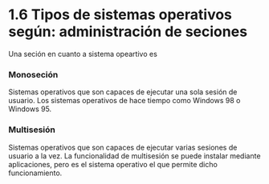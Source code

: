 # 1.6 Tipos de sistemas operativos según: administración de seciones

Una seción en cuanto a sistema opeartivo es

### Monoseción

Sistemas operativos que son capaces de ejecutar una sola sesión de usuario. Los sistemas operativos de hace tiempo como Windows 98 o Windows 95.

### Multisesión

Sistemas operativos que son capaces de ejecutar varias sesiones de usuario a la vez. La funcionalidad de multisesión se puede instalar mediante aplicaciones, pero es el sistema operativo el que permite dicho funcionamiento.
